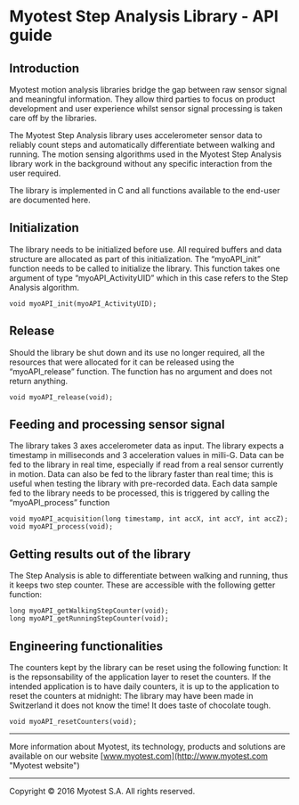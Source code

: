# Myotest Step Analysis Library - API guide
## Introduction
Myotest motion analysis libraries bridge the gap between raw sensor signal and meaningful information. They allow third parties to focus on product development and user experience whilst sensor signal processing is taken care off by the libraries.

The Myotest Step Analysis library uses accelerometer sensor data to reliably count steps and automatically differentiate between walking and running. The motion sensing algorithms used in the Myotest Step Analysis library work in the background without any specific interaction from the user required.

The library is implemented in C and all functions available to the end-user are documented here. 

## Initialization 
The library needs to be initialized before use. All required buffers and data structure are allocated as part of this initialization. The “myoAPI_init” function needs to be called to initialize the library. This function takes one argument of type “myoAPI_ActivityUID” which in this case refers to the Step Analysis algorithm.


    void myoAPI_init(myoAPI_ActivityUID);

## Release
Should the library be shut down and its use no longer required, all the resources that were allocated for it can be released using the “myoAPI_release” function. The function has no argument and does not return anything.

    void myoAPI_release(void);

## Feeding and processing sensor signal 
The library takes 3 axes accelerometer data as input. The library expects a timestamp in milliseconds and 3 acceleration values in milli-G. Data can be fed to the library in real time, especially if read from a real sensor currently in motion. Data can also be fed to the library faster than real time; this is useful when testing the library with pre-recorded data.
Each data sample fed to the library needs to be processed, this is triggered by calling the “myoAPI_process” function

    void myoAPI_acquisition(long timestamp, int accX, int accY, int accZ);
    void myoAPI_process(void);

## Getting results out of the library
The Step Analysis is able to differentiate between walking and running, thus it keeps two step counter. These are accessible with the following getter function:

    long myoAPI_getWalkingStepCounter(void);
    long myoAPI_getRunningStepCounter(void);


## Engineering functionalities
The counters kept by the library can be reset using the following function: It is the repsonsability of the application layer to reset the counters. If the intended application is to have daily counters, it is up to the application to reset the counters at midnight: The library may have been made in Switzerland it does not know the time! It does taste of chocolate tough.

    void myoAPI_resetCounters(void);


______
More information about Myotest, its technology, products and solutions are available on our website [www.myotest.com](http://www.myotest.com "Myotest website")

______
Copyright © 2016 Myotest S.A. All rights reserved.

